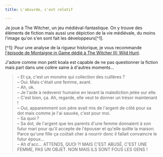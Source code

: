 ```yaml
---
title: L'absurde, c'est relatif

---
```

Je joue à <span lang="en">The Witcher</span>, un jeu médiéval-fantastique. On y trouve des éléments de fiction mais aussi une dépiction de la vie médiévale, du moins l'image qu'on s'en sont fait les développeurs\[^1\].

\[^1\]: Pour une analyse de la rigueur historique, je vous recommande [l'épisode de Montaigne in Game dédié à The Witcher III: Wild Hunt](https://www.youtube.com/watch?v=hmTEq3OJWEU).

J'adore comme mon petit koala est capable de ne pas questionner la fiction mais part dans une colère saine à d'autres moments…

> – Et ça, c'est un monstre qui collection des cuillères ?  
> – Oui. Mais c'était une femme, avant.  
> – Ah, ok.  
> – Je l'aide à redevenir humaine en levant la malediction jetée sur elle.  
> – C'est bien, ça. Ah, regarde, elle veut te donner un trésor maintenant !  
> – Oui, apparemment son père avait mis de l'argent de côté pour sa dot mais comme je l'ai sauvée, c'est pour moi.  
> – Sa quoi ?  
> – Sa dot, de l'argent que les parents d'une femme donnaient à son futur mari pour qu'il accepte de l'épouser et qu'elle quitte la maison. Parce qu'une fille ça coûtait cher à nourrir donc il fallait convaincre le futur époux…  
> – Ah d'acc… ATTENDS, QUOI ?! MAIS C'EST ABUSÉ, C'EST UNE FEMME, PAS UN OBJET. NON MAIS ILS SONT FOUS LES GENS !